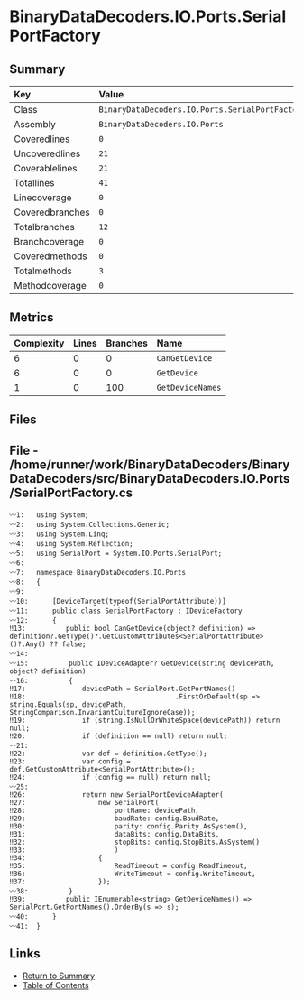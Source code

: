 ﻿# BinaryDataDecoders.IO.Ports.SerialPortFactory

## Summary

| Key             | Value                                           |
| :-------------- | :---------------------------------------------- |
| Class           | `BinaryDataDecoders.IO.Ports.SerialPortFactory` |
| Assembly        | `BinaryDataDecoders.IO.Ports`                   |
| Coveredlines    | `0`                                             |
| Uncoveredlines  | `21`                                            |
| Coverablelines  | `21`                                            |
| Totallines      | `41`                                            |
| Linecoverage    | `0`                                             |
| Coveredbranches | `0`                                             |
| Totalbranches   | `12`                                            |
| Branchcoverage  | `0`                                             |
| Coveredmethods  | `0`                                             |
| Totalmethods    | `3`                                             |
| Methodcoverage  | `0`                                             |

## Metrics

| Complexity | Lines | Branches | Name             |
| :--------- | :---- | :------- | :--------------- |
| 6          | 0     | 0        | `CanGetDevice`   |
| 6          | 0     | 0        | `GetDevice`      |
| 1          | 0     | 100      | `GetDeviceNames` |

## Files

## File - /home/runner/work/BinaryDataDecoders/BinaryDataDecoders/src/BinaryDataDecoders.IO.Ports/SerialPortFactory.cs

```CSharp
〰1:   using System;
〰2:   using System.Collections.Generic;
〰3:   using System.Linq;
〰4:   using System.Reflection;
〰5:   using SerialPort = System.IO.Ports.SerialPort;
〰6:   
〰7:   namespace BinaryDataDecoders.IO.Ports
〰8:   {
〰9:   
〰10:      [DeviceTarget(typeof(SerialPortAttribute))]
〰11:      public class SerialPortFactory : IDeviceFactory
〰12:      {
‼13:          public bool CanGetDevice(object? definition) => definition?.GetType()?.GetCustomAttributes<SerialPortAttribute>()?.Any() ?? false;
〰14:  
〰15:          public IDeviceAdapter? GetDevice(string devicePath, object? definition)
〰16:          {
‼17:              devicePath = SerialPort.GetPortNames()
‼18:                                     .FirstOrDefault(sp => string.Equals(sp, devicePath, StringComparison.InvariantCultureIgnoreCase));
‼19:              if (string.IsNullOrWhiteSpace(devicePath)) return null;
‼20:              if (definition == null) return null;
〰21:  
‼22:              var def = definition.GetType();
‼23:              var config = def.GetCustomAttribute<SerialPortAttribute>();
‼24:              if (config == null) return null;
〰25:  
‼26:              return new SerialPortDeviceAdapter(
‼27:                  new SerialPort(
‼28:                      portName: devicePath,
‼29:                      baudRate: config.BaudRate,
‼30:                      parity: config.Parity.AsSystem(),
‼31:                      dataBits: config.DataBits,
‼32:                      stopBits: config.StopBits.AsSystem()
‼33:                      )
‼34:                  {
‼35:                      ReadTimeout = config.ReadTimeout,
‼36:                      WriteTimeout = config.WriteTimeout,
‼37:                  });
〰38:          }
‼39:          public IEnumerable<string> GetDeviceNames() => SerialPort.GetPortNames().OrderBy(s => s);
〰40:      }
〰41:  }
```

## Links

* [Return to Summary](Summary.md)
* [Table of Contents](../TOC.md)

